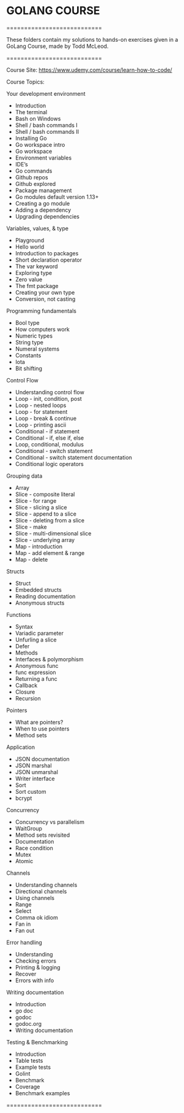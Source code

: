 # GOLANG COURSE

===========================

These folders contain my solutions to hands-on exercises given in a GoLang Course, made by Todd McLeod.

===========================

Course Site: https://www.udemy.com/course/learn-how-to-code/

Course Topics:

Your development environment
 - Introduction
 - The terminal
 - Bash on Windows
 - Shell / bash commands I
 - Shell / bash commands II
 - Installing Go
 - Go workspace intro
 - Go workspace
 - Environment variables
 - IDE’s
 - Go commands
 - Github repos
 - Github explored
 - Package management
 - Go modules default version 1.13+
 - Creating a go module
 - Adding a dependency
 - Upgrading dependencies

Variables, values, & type
 - Playground
 - Hello world
 - Introduction to packages
 - Short declaration operator
 - The var keyword
 - Exploring type
 - Zero value
 - The fmt package
 - Creating your own type
 - Conversion, not casting

Programming fundamentals
 - Bool type
 - How computers work
 - Numeric types
 - String type
 - Numeral systems
 - Constants
 - Iota
 - Bit shifting

Control Flow
 - Understanding control flow
 - Loop - init, condition, post
 - Loop - nested loops
 - Loop - for statement
 - Loop - break & continue
 - Loop - printing ascii
 - Conditional - if statement
 - Conditional - if, else if, else
 - Loop, conditional, modulus
 - Conditional - switch statement
 - Conditional - switch statement documentation
 - Conditional logic operators

Grouping data
 - Array
 - Slice - composite literal
 - Slice - for range
 - Slice - slicing a slice
 - Slice - append to a slice
 - Slice - deleting from a slice
 - Slice - make
 - Slice - multi-dimensional slice
 - Slice - underlying array
 - Map - introduction
 - Map - add element & range
 - Map - delete

Structs
 - Struct
 - Embedded structs
 - Reading documentation
 - Anonymous structs

Functions
 - Syntax
 - Variadic parameter
 - Unfurling a slice
 - Defer
 - Methods
 - Interfaces & polymorphism
 - Anonymous func
 - func expression
 - Returning a func
 - Callback
 - Closure
 - Recursion

Pointers
 - What are pointers?
 - When to use pointers
 - Method sets

Application
 - JSON documentation
 - JSON marshal
 - JSON unmarshal
 - Writer interface
 - Sort
 - Sort custom
 - bcrypt

Concurrency
 - Concurrency vs parallelism
 - WaitGroup
 - Method sets revisited
 - Documentation
 - Race condition
 - Mutex
 - Atomic

Channels
 - Understanding channels
 - Directional channels
 - Using channels
 - Range
 - Select
 - Comma ok idiom
 - Fan in
 - Fan out

Error handling
 - Understanding
 - Checking errors
 - Printing & logging
 - Recover
 - Errors with info

Writing documentation
 - Introduction
 - go doc
 - godoc
 - godoc.org
 - Writing documentation

Testing & Benchmarking
 - Introduction
 - Table tests
 - Example tests
 - Golint
 - Benchmark
 - Coverage
 - Benchmark examples

===========================


